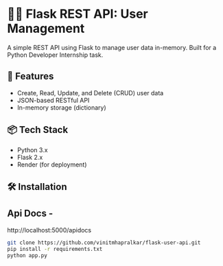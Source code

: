 # 🧑‍💻 Flask REST API: User Management

A simple REST API using Flask to manage user data in-memory. Built for a Python Developer Internship task.

## 🚀 Features

- Create, Read, Update, and Delete (CRUD) user data
- JSON-based RESTful API
- In-memory storage (dictionary)

## 📦 Tech Stack

- Python 3.x
- Flask 2.x
- Render (for deployment)

## 🛠 Installation

## Api Docs -

http://localhost:5000/apidocs

```bash
git clone https://github.com/vinitmhapralkar/flask-user-api.git
pip install -r requirements.txt
python app.py
